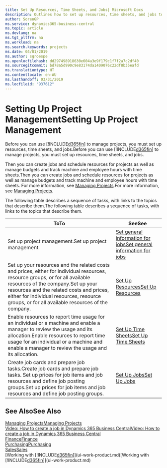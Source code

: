 ```yaml
---
title: Set Up Resources, Time Sheets, and Jobs| Microsoft Docs
description: Outlines how to set up resources, time sheets, and jobs to manage projects.
author: SorenGP
ms.service: dynamics365-business-central
ms.topic: article
ms.devlang: na
ms.tgt_pltfrm: na
ms.workload: na
ms.search.keywords: projects
ms.date: 04/01/2019
ms.author: sgroespe
ms.openlocfilehash: dd297498918630e604a3e9f179c1f7f2a7c2df40
ms.sourcegitcommit: bd78a5d990c9e83174da1409076c22df8b35eafd
ms.translationtype: HT
ms.contentlocale: en-AU
ms.lasthandoff: 03/31/2019
ms.locfileid: "937612"
---
```

# <a name="setting-up-project-management"></a><span data-ttu-id="421f8-103">Setting Up Project Management</span><span class="sxs-lookup"><span data-stu-id="421f8-103">Setting Up Project Management</span></span>
<span data-ttu-id="421f8-104">Before you can use [!INCLUDE[d365fin](includes/d365fin_md.md)] to manage projects, you must set up resources, time sheets, and jobs.</span><span class="sxs-lookup"><span data-stu-id="421f8-104">Before you can use [!INCLUDE[d365fin](includes/d365fin_md.md)] to manage projects, you must set up resources, time sheets, and jobs.</span></span>

<span data-ttu-id="421f8-105">Then you can create jobs and schedule resources for projects as well as manage budgets and track machine and employee hours with time sheets.</span><span class="sxs-lookup"><span data-stu-id="421f8-105">Then you can create jobs and schedule resources for projects as well as manage budgets and track machine and employee hours with time sheets.</span></span> <span data-ttu-id="421f8-106">For more information, see [Managing Projects](projects-manage-projects.md).</span><span class="sxs-lookup"><span data-stu-id="421f8-106">For more information, see [Managing Projects](projects-manage-projects.md).</span></span>  

<span data-ttu-id="421f8-107">The following table describes a sequence of tasks, with links to the topics that describe them.</span><span class="sxs-lookup"><span data-stu-id="421f8-107">The following table describes a sequence of tasks, with links to the topics that describe them.</span></span>

| <span data-ttu-id="421f8-108">To</span><span class="sxs-lookup"><span data-stu-id="421f8-108">To</span></span> | <span data-ttu-id="421f8-109">See</span><span class="sxs-lookup"><span data-stu-id="421f8-109">See</span></span> |
| --- | --- |
| <span data-ttu-id="421f8-110">Set up project management.</span><span class="sxs-lookup"><span data-stu-id="421f8-110">Set up project management.</span></span>|[<span data-ttu-id="421f8-111">Set general information for jobs</span><span class="sxs-lookup"><span data-stu-id="421f8-111">Set general information for jobs</span></span>](projects-how-setup-jobs.md#to-set-general-information-for-jobs)|
| <span data-ttu-id="421f8-112">Set up your resources and the related costs and prices, either for individual resources, resource groups, or for all available resources of the company.</span><span class="sxs-lookup"><span data-stu-id="421f8-112">Set up your resources and the related costs and prices, either for individual resources, resource groups, or for all available resources of the company.</span></span> |[<span data-ttu-id="421f8-113">Set Up Resources</span><span class="sxs-lookup"><span data-stu-id="421f8-113">Set Up Resources</span></span>](projects-how-setup-resources.md) |
| <span data-ttu-id="421f8-114">Enable resources to report time usage for an individual or a machine and enable a manager to review the usage and its allocation.</span><span class="sxs-lookup"><span data-stu-id="421f8-114">Enable resources to report time usage for an individual or a machine and enable a manager to review the usage and its allocation.</span></span> |[<span data-ttu-id="421f8-115">Set Up Time Sheets</span><span class="sxs-lookup"><span data-stu-id="421f8-115">Set Up Time Sheets</span></span>](projects-how-setup-time-sheets.md) |
| <span data-ttu-id="421f8-116">Create job cards and prepare job tasks.</span><span class="sxs-lookup"><span data-stu-id="421f8-116">Create job cards and prepare job tasks.</span></span> <span data-ttu-id="421f8-117">Set up prices for job items and job resources and define job posting groups.</span><span class="sxs-lookup"><span data-stu-id="421f8-117">Set up prices for job items and job resources and define job posting groups.</span></span> |[<span data-ttu-id="421f8-118">Set Up Jobs</span><span class="sxs-lookup"><span data-stu-id="421f8-118">Set Up Jobs</span></span>](projects-how-setup-jobs.md) |

## <a name="see-also"></a><span data-ttu-id="421f8-119">See Also</span><span class="sxs-lookup"><span data-stu-id="421f8-119">See Also</span></span>

[<span data-ttu-id="421f8-120">Managing Projects</span><span class="sxs-lookup"><span data-stu-id="421f8-120">Managing Projects</span></span>](projects-manage-projects.md)  
[<span data-ttu-id="421f8-121">Video: How to create a job in Dynamics 365 Business Central</span><span class="sxs-lookup"><span data-stu-id="421f8-121">Video: How to create a job in Dynamics 365 Business Central</span></span>](https://www.youtube.com/watch?v=VqaPWr7BWmw)  
[<span data-ttu-id="421f8-122">Finance</span><span class="sxs-lookup"><span data-stu-id="421f8-122">Finance</span></span>](finance.md)  
[<span data-ttu-id="421f8-123">Purchasing</span><span class="sxs-lookup"><span data-stu-id="421f8-123">Purchasing</span></span>](purchasing-manage-purchasing.md)  
[<span data-ttu-id="421f8-124">Sales</span><span class="sxs-lookup"><span data-stu-id="421f8-124">Sales</span></span>](sales-manage-sales.md)  
<span data-ttu-id="421f8-125">[Working with [!INCLUDE[d365fin](includes/d365fin_md.md)]](ui-work-product.md)</span><span class="sxs-lookup"><span data-stu-id="421f8-125">[Working with [!INCLUDE[d365fin](includes/d365fin_md.md)]](ui-work-product.md)</span></span>  
